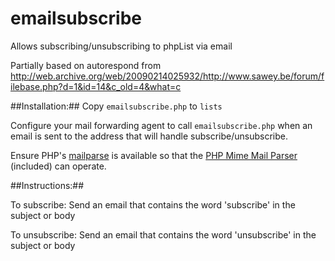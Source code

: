 # emailsubscribe
Allows subscribing/unsubscribing to phpList via email

Partially based on autorespond from http://web.archive.org/web/20090214025932/http://www.sawey.be/forum/filebase.php?d=1&id=14&c_old=4&what=c

##Installation:##
Copy `emailsubscribe.php` to `lists`

Configure your mail forwarding agent to call `emailsubscribe.php` when an email is sent to the address that will handle subscribe/unsubscribe.

Ensure PHP's [mailparse](php.net/manual/en/book.mailparse.php) is available so that the [PHP Mime Mail Parser](https://code.google.com/p/php-mime-mail-parser/) (included) can operate.


##Instructions:##

To subscribe:
Send an email that contains the word 'subscribe' in the subject or body

To unsubscribe:
Send an email that contains the word 'unsubscribe' in the subject or body



